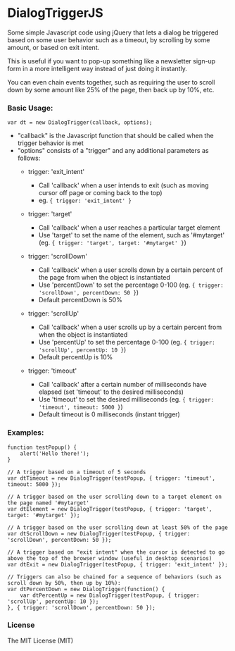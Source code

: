 DialogTriggerJS
===============

Some simple Javascript code using jQuery that lets a dialog be triggered based on some user behavior such as a timeout, by scrolling by some amount, or based on exit intent.

This is useful if you want to pop-up something like a newsletter sign-up form in a more intelligent way instead of just doing it instantly.

You can even chain events together, such as requiring the user to scroll down by some amount like 25% of the page, then back up by 10%, etc.

### Basic Usage:

	var dt = new DialogTrigger(callback, options);

- "callback" is the Javascript function that should be called when the trigger behavior is met
- "options" consists of a "trigger" and any additional parameters as follows:
  * trigger: 'exit_intent'
    - Call 'callback' when a user intends to exit (such as moving cursor off page or coming back to the top)
	- eg. `{ trigger: 'exit_intent' }`
   
  * trigger: 'target'
    - Call 'callback' when a user reaches a particular target element
	- Use 'target' to set the name of the element, such as '#mytarget' (eg. `{ trigger: 'target', target: '#mytarget' }`)
   
  * trigger: 'scrollDown'
    - Call 'callback' when a user scrolls down by a certain percent of the page from when the object is instantiated
    - Use 'percentDown' to set the percentage 0-100 (eg. `{ trigger: 'scrollDown', percentDown: 50 }`)
	- Default percentDown is 50%
   
  * trigger: 'scrollUp'
    - Call 'callback' when a user scrolls up by a certain percent from when the object is instantiated
	- Use 'percentUp' to set the percentage 0-100 (eg. `{ trigger: 'scrollUp', percentUp: 10 }`)
	- Default percentUp is 10%
   
  * trigger: 'timeout'
    - Call 'callback' after a certain number of milliseconds have elapsed (set 'timeout' to the desired milliseconds)
	- Use 'timeout' to set the desired milliseconds (eg. `{ trigger: 'timeout', timeout: 5000 }`)
	- Default timeout is 0 milliseconds (instant trigger)

### Examples:
	function testPopup() {
		alert('Hello there!');
	}

	// A trigger based on a timeout of 5 seconds
	var dtTimeout = new DialogTrigger(testPopup, { trigger: 'timeout', timeout: 5000 });

	// A trigger based on the user scrolling down to a target element on the page named '#mytarget'
	var dtElement = new DialogTrigger(testPopup, { trigger: 'target', target: '#mytarget' });

	// A trigger based on the user scrolling down at least 50% of the page
	var dtScrollDown = new DialogTrigger(testPopup, { trigger: 'scrollDown', percentDown: 50 });

	// A trigger based on "exit intent" when the cursor is detected to go above the top of the browser window (useful in desktop scenarios)
	var dtExit = new DialogTrigger(testPopup, { trigger: 'exit_intent' });

	// Triggers can also be chained for a sequence of behaviors (such as scroll down by 50%, then up by 10%):
	var dtPercentDown = new DialogTrigger(function() {
		var dtPercentUp = new DialogTrigger(testPopup, { trigger: 'scrollUp', percentUp: 10 });
	}, { trigger: 'scrollDown', percentDown: 50 });

### License
The MIT License (MIT)
